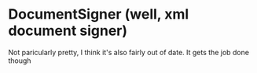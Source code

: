 DocumentSigner (well, xml document signer)
==============
Not paricularly pretty, I think it's also fairly out of date. It gets the job done though
